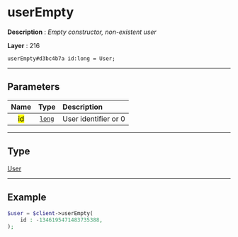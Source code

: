 # userEmpty

**Description** : *Empty constructor, non\-existent user*

**Layer** : 216

```tl
userEmpty#d3bc4b7a id:long = User;
```

---

## Parameters

| Name | Type | Description |
| :---: | :---: | :--- |
| <mark>id</mark> | [`long`](type/long) | User identifier or 0 |

---

## Type

[User](type/User)

---

## Example

```php
$user = $client->userEmpty(
	id : -1346195471483735388,
);
```